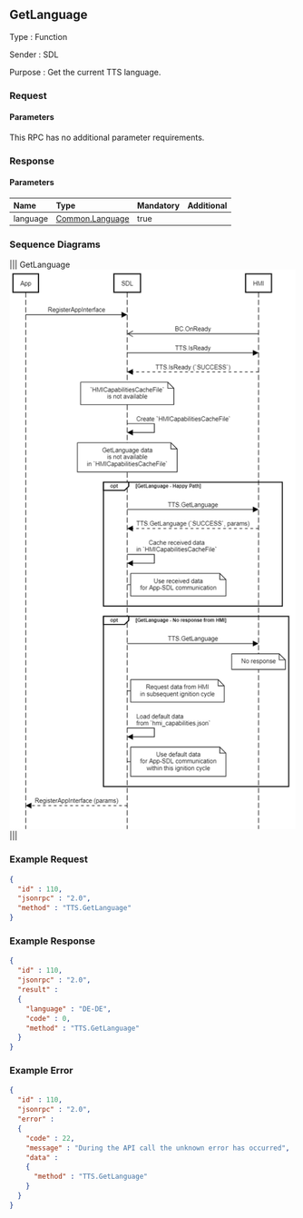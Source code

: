 ## GetLanguage

Type
: Function

Sender
: SDL

Purpose
: Get the current TTS language.

### Request

#### Parameters

This RPC has no additional parameter requirements.

### Response

#### Parameters

|Name|Type|Mandatory|Additional|
|:---|:---|:--------|:---------|
|language|[Common.Language](../../common/enums/#language)|true||

### Sequence Diagrams
|||
GetLanguage
![GetLanguage](./assets/GetLanguage.png)
|||

### Example Request

```json
{
  "id" : 110,
  "jsonrpc" : "2.0",
  "method" : "TTS.GetLanguage"
}
```

### Example Response

```json
{
  "id" : 110,
  "jsonrpc" : "2.0",
  "result" :
  {
    "language" : "DE-DE",
    "code" : 0,
    "method" : "TTS.GetLanguage"
  }
}
```

### Example Error

```json
{
  "id" : 110,
  "jsonrpc" : "2.0",
  "error" :
  {
    "code" : 22,
    "message" : "During the API call the unknown error has occurred",
    "data" :
    {
      "method" : "TTS.GetLanguage"
    }
  }
}
```
